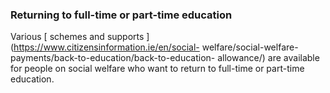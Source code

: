 ###  **Returning to full-time or part-time education**

Various [ schemes and supports ](https://www.citizensinformation.ie/en/social-
welfare/social-welfare-payments/back-to-education/back-to-education-
allowance/) are available for people on social welfare who want to return to
full-time or part-time education.

